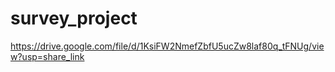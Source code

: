 # survey_project


https://drive.google.com/file/d/1KsiFW2NmefZbfU5ucZw8laf80q_tFNUg/view?usp=share_link
